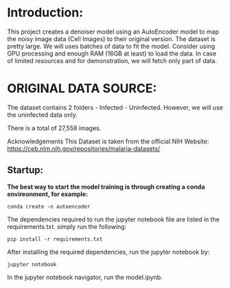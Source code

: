 

# Introduction:

This project creates a denoiser model using an AutoEncoder model to map the noisy image data (Cell Images) to their original version. The dataset is pretty large. We will uses batches of data to fit the model. Consider using GPU processing and enough RAM (16GB at least) to load the data. In case of limited resources and for demonstration, we will fetch only part of data.

# ORIGINAL DATA SOURCE:

The dataset contains 2 folders - Infected - Uninfected. However, we will use the uninfected data only.

There is a total of 27,558 images.

Acknowledgements
This Dataset is taken from the official NIH Website: https://ceb.nlm.nih.gov/repositories/malaria-datasets/ 


## Startup:
**The best way to start the model training is through creating a conda envireonment, for example:**

```conda create -n autoencoder ```

The dependencies required to run the jupyter notebook file are listed in the requirements.txt. simply run the following:

``` pip install -r requirements.txt ```

After installing the required dependencies, run the jupyter notebook by:

``` jupyter notebook ```

In the jupyter notebook navigator, run the model.ipynb. 


 